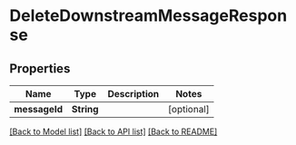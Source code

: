 # DeleteDownstreamMessageResponse

## Properties
Name | Type | Description | Notes
------------ | ------------- | ------------- | -------------
**messageId** | **String** |  | [optional] 

[[Back to Model list]](../README.md#documentation-for-models) [[Back to API list]](../README.md#documentation-for-api-endpoints) [[Back to README]](../README.md)


